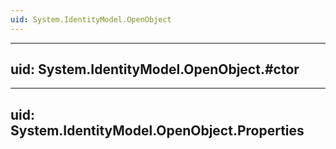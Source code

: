 ```yaml
---
uid: System.IdentityModel.OpenObject
---
```


---
uid: System.IdentityModel.OpenObject.#ctor
---

---
uid: System.IdentityModel.OpenObject.Properties
---
